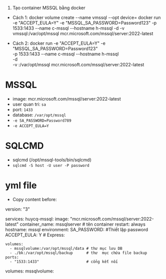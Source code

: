 1. Tạo container MSSQL bằng docker

- Cách 1:
docker volume create --name vmssql --opt device=<hostpath> 
docker run -e "ACCEPT_EULA=Y" -e "MSSQL_SA_PASSWORD=Password123" -p 1533:1433 --name c-mssql --hostname h-mssql -d -v vmssql:/var/opt/mssql mcr.microsoft.com/mssql/server:2022-latest

- Cách 2:
docker run -e "ACCEPT_EULA=Y" -e "MSSQL_SA_PASSWORD=Password123" \
   -p 1533:1433 --name c-mssql --hostname h-mssql \
   -d \
   -v <hostpath>:/var/opt/mssql
   mcr.microsoft.com/mssql/server:2022-latest

# MSSQL
- image: mcr.microsoft.com/mssql/server:2022-latest
- user quan tri: `sa`
- port: `1433`
- database: `/var/opt/mssql`
- `-e SA_PASSWORD=Password789`
- `-e ACCEPT_EULA=Y`

# SQLCMD
- sqlcmd (/opt/mssql-tools/bin/sqlcmd)
- `sqlcmd -S host -U user -P password`

# yml file
- Copy content before:
  
version: "3"

services:
  huycq-mssql:
    image: "mcr.microsoft.com/mssql/server:2022-latest"
    container_name: mssqlserver         # tên container
    restart: always
    hostname: mssql
    environment:
      SA_PASSWORD: <YourPassword>          #Thiết lập password
      ACCEPT_EULA: Y
      # Express:

    volumes:
      - mssqlvolume:/var/opt/mssql/data # thư mục lưu DB
      - ./bk:/var/opt/mssql/backup      # thư  mục chứa file backup
    ports:
      - "1533:1433"                     # cổng kết nối

volumes:
    mssqlvolume:<hostpath>